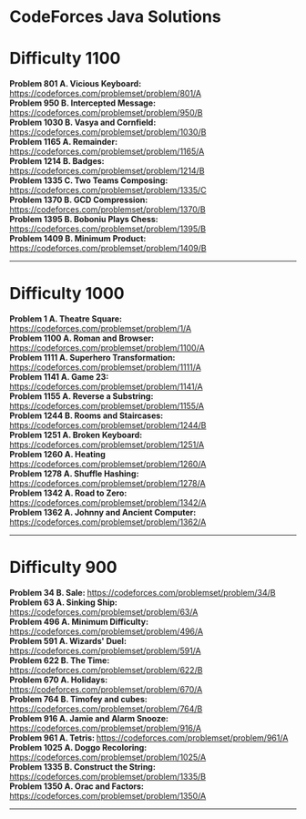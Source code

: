 # CodeForces Java Solutions

# Difficulty 1100

<strong>Problem 801 A. Vicious Keyboard: </strong> https://codeforces.com/problemset/problem/801/A 
<br>
<strong>Problem 950 B. Intercepted Message: </strong> https://codeforces.com/problemset/problem/950/B 
<br>
<strong>Problem 1030 B. Vasya and Cornfield: </strong> https://codeforces.com/problemset/problem/1030/B 
<br>
<strong>Problem 1165 A. Remainder: </strong> https://codeforces.com/problemset/problem/1165/A 
<br>
<strong>Problem 1214 B. Badges: </strong> https://codeforces.com/problemset/problem/1214/B 
<br>
<strong>Problem 1335 C. Two Teams Composing: </strong> https://codeforces.com/problemset/problem/1335/C 
<br>
<strong>Problem 1370 B. GCD Compression: </strong> https://codeforces.com/problemset/problem/1370/B 
<br>
<strong>Problem 1395 B. Boboniu Plays Chess: </strong> https://codeforces.com/problemset/problem/1395/B 
<br>
<strong>Problem 1409 B. Minimum Product: </strong> https://codeforces.com/problemset/problem/1409/B 
<br>

----------------------------------------------------------------------------------------------------------------

# Difficulty 1000

<strong>Problem 1 A. Theatre Square: </strong> https://codeforces.com/problemset/problem/1/A 
<br>
<strong>Problem 1100 A. Roman and Browser: </strong> https://codeforces.com/problemset/problem/1100/A 
<br>
<strong>Problem 1111 A. Superhero Transformation: </strong> https://codeforces.com/problemset/problem/1111/A 
<br>
<strong>Problem 1141 A. Game 23: </strong> https://codeforces.com/problemset/problem/1141/A 
<br>
<strong>Problem 1155 A. Reverse a Substring: </strong> https://codeforces.com/problemset/problem/1155/A 
<br>
<strong>Problem 1244 B. Rooms and Staircases: </strong> https://codeforces.com/problemset/problem/1244/B 
<br>
<strong>Problem 1251 A. Broken Keyboard: </strong> https://codeforces.com/problemset/problem/1251/A 
<br>
<strong>Problem 1260 A. Heating </strong> https://codeforces.com/problemset/problem/1260/A 
<br>
<strong>Problem 1278 A. Shuffle Hashing: </strong> https://codeforces.com/problemset/problem/1278/A 
<br>
<strong>Problem 1342 A. Road to Zero: </strong> https://codeforces.com/problemset/problem/1342/A 
<br>
<strong>Problem 1362 A. Johnny and Ancient Computer: </strong> https://codeforces.com/problemset/problem/1362/A 
<br>

----------------------------------------------------------------------------------------------------------------

# Difficulty 900

<strong>Problem 34 B. Sale: </strong> https://codeforces.com/problemset/problem/34/B 
<br>
<strong>Problem 63 A. Sinking Ship: </strong> https://codeforces.com/problemset/problem/63/A 
<br>
<strong>Problem 496 A. Minimum Difficulty: </strong> https://codeforces.com/problemset/problem/496/A 
<br>
<strong>Problem 591 A. Wizards' Duel: </strong> https://codeforces.com/problemset/problem/591/A 
<br>
<strong>Problem 622 B. The Time: </strong> https://codeforces.com/problemset/problem/622/B 
<br>
<strong>Problem 670 A. Holidays: </strong> https://codeforces.com/problemset/problem/670/A 
<br>
<strong>Problem 764 B. Timofey and cubes: </strong> https://codeforces.com/problemset/problem/764/B 
<br>
<strong>Problem 916 A. Jamie and Alarm Snooze: </strong> https://codeforces.com/problemset/problem/916/A 
<br>
<strong>Problem 961 A. Tetris: </strong> https://codeforces.com/problemset/problem/961/A 
<br>
<strong>Problem 1025 A. Doggo Recoloring: </strong> https://codeforces.com/problemset/problem/1025/A 
<br>
<strong>Problem 1335 B. Construct the String: </strong> https://codeforces.com/problemset/problem/1335/B 
<br>
<strong>Problem 1350 A. Orac and Factors: </strong> https://codeforces.com/problemset/problem/1350/A 
<br>

----------------------------------------------------------------------------------------------------------------
